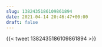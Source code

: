 ```yaml
---
slug: 1382435186109861894
date: 2021-04-14 20:46:47+00:00
draft: false
---
```


{{< tweet 1382435186109861894 >}}
